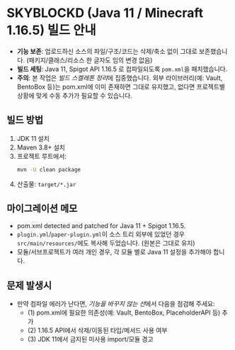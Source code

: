 # SKYBLOCKD (Java 11 / Minecraft 1.16.5) 빌드 안내

- **기능 보존**: 업로드하신 소스의 파일/구조/코드는 삭제/축소 없이 그대로 보존했습니다. (패키지/클래스/리소스 한 글자도 임의 변경 없음)
- **빌드 세팅**: Java 11, Spigot API 1.16.5 로 컴파일되도록 `pom.xml`을 패치했습니다.
- **주의**: 본 작업은 *빌드 스켈레톤 정리*에 집중했습니다. 외부 라이브러리(예: Vault, BentoBox 등)는 pom.xml에 이미 존재하면 그대로 유지했고, 없다면 프로젝트별 상황에 맞게 수동 추가가 필요할 수 있습니다.

## 빌드 방법
1. JDK 11 설치
2. Maven 3.8+ 설치
3. 프로젝트 루트에서:
   ```bash
   mvn -U clean package
   ```
4. 산출물: `target/*.jar`

## 마이그레이션 메모
- pom.xml detected and patched for Java 11 + Spigot 1.16.5.
- `plugin.yml`/`paper-plugin.yml`이 소스 트리 외부에 있었던 경우 `src/main/resources/`에도 복사해 두었습니다. (원본은 그대로 유지)
- 모듈/서브프로젝트가 여러 개인 경우, 각 모듈 별로 Java 11 설정을 추가해야 합니다.

## 문제 발생시
- 만약 컴파일 에러가 난다면, *기능을 바꾸지 않는 선*에서 다음을 점검해 주세요:
  - (1) pom.xml에 필요한 의존성(예: Vault, BentoBox, PlaceholderAPI 등) 추가
  - (2) 1.16.5 API에서 삭제/이동된 타입/메서드 사용 여부
  - (3) JDK 11에서 금지된 미사용 import/모듈 경고
